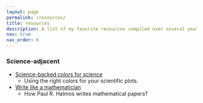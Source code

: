 ```yaml
---
layout: page
permalink: /resources/
title: resources
description: A list of my favorite resources compiled over several years of browsing the internet.
nav: true
nav_order: 6
---
```


### Science-adjacent

- [Science-backed colors for science](https://www.fabiocrameri.ch/colourmaps/)
  - Using the right colors for your scientific plots.
- [Write like a mathematician](https://sites.math.washington.edu/~lind/Resources/Halmos.pdf)
  - How Paul R. Halmos writes mathematical papers?
